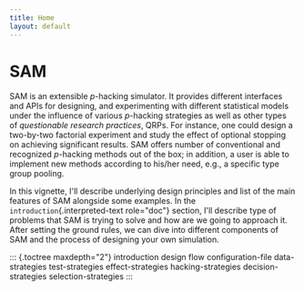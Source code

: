 ```yaml
---
title: Home
layout: default
---
```


SAM
===

SAM is an extensible *p*-hacking simulator. It provides different
interfaces and APIs for designing, and experimenting with different
statistical models under the influence of various *p*-hacking strategies
as well as other types of *questionable research practices*, QRPs. For
instance, one could design a two-by-two factorial experiment and study
the effect of optional stopping on achieving significant results. SAM
offers number of conventional and recognized *p*-hacking methods out of
the box; in addition, a user is able to implement new methods according
to his/her need, e.g., a specific type group pooling.

In this vignette, I'll describe underlying design principles and list of
the main features of SAM alongside some examples. In the
`introduction`{.interpreted-text role="doc"} section, I'll describe type
of problems that SAM is trying to solve and how are we going to approach
it. After setting the ground rules, we can dive into different
components of SAM and the process of designing your own simulation.

::: {.toctree maxdepth="2"}
introduction design flow configuration-file data-strategies
test-strategies effect-strategies hacking-strategies decision-strategies
selection-strategies
:::
